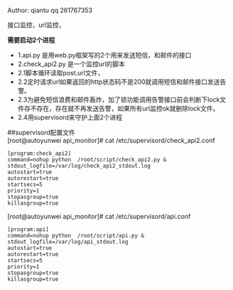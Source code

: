 
Author: qiantu
qq 261767353

接口监控，url监控，

**需要启动2个进程**
* 1.api.py 是用web.py框架写的2个用来发送短信，和邮件的接口
* 2.check_api2.py 是一个监控url的脚本
*    2.1脚本循环读取post.url文件，
*    2.2定时请求url如果返回的http状态码不是200就调用短信和邮件接口发送告警。
*    2.3为避免短信浪费和邮件轰炸，加了锁功能调用告警接口前会判断下lock文件存不存在，存在就不再发送告警，如果所有url监控ok就删除lock文件。
*    2.4用supervisord来守护上面2个进程

##supervisord配置文件  
[root@autoyunwei api_monitor]# cat /etc/supervisord/check_api2.conf 
```
[program:check_api2]
command=nohup python  /root/script/check_api2.py &
stdout_logfile=/var/log/check_api2_stdout.log
autostart=true
autorestart=true
startsecs=5
priority=1
stopasgroup=true
killasgroup=true
```


[root@autoyunwei api_monitor]# cat /etc/supervisord/api.conf 
```
[program:api]
command=nohup python  /root/script/api.py &
stdout_logfile=/var/log/api_stdout.log
autostart=true
autorestart=true
startsecs=5
priority=1
stopasgroup=true
killasgroup=true
```
